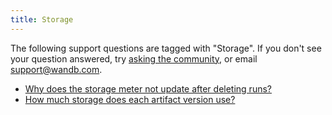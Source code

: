 ```yaml
---
title: Storage 
---
```

The following support questions are tagged with "Storage". If you don't see 
your question answered, try [asking the community](https://community.wandb.ai/), 
or email [support@wandb.com](mailto:support@wandb.com).

- [Why does the storage meter not update after deleting runs?](does_storage_meter_update_after_deleting_runs.md)
- [How much storage does each artifact version use?](artifact_storage_version.md)
